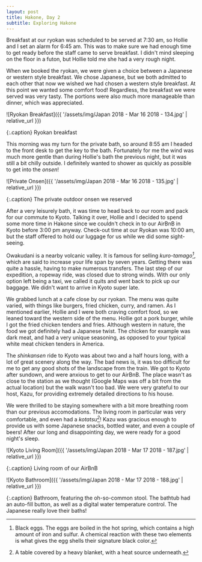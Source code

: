 ```yaml
---
layout: post
title: Hakone, Day 2
subtitle: Exploring Hakone
---
```


Breakfast at our ryokan was scheduled to be served at 7:30 am, so Hollie and I set an alarm for 6:45 am. This was to make sure we had enough time to get ready before the staff came to serve breakfast. I didn't mind sleeping on the floor in a futon, but Hollie told me she had a very rough night.

When we booked the ryokan, we were given a choice between a Japanese or western style breakfast. We chose Japanese, but we both admitted to each other that now we wished we had chosen a western style breakfast. At this point we wanted some comfort food! Regardless, the breakfast we were served was very tasty. The portions were also much more manageable than dinner, which was appreciated.

![Ryokan Breakfast]({{ '/assets/img/Japan 2018 - Mar 16 2018 - 134.jpg' | relative_url }})

{:.caption}
Ryokan breakfast

This morning was my turn for the private bath, so around 8:55 am I headed to the front desk to get the key to the bath. Fortunately for me the wind was much more gentle than during Hollie's bath the previous night, but it was still a bit chilly outside. I definitely wanted to shower as quickly as possible to get into the _onsen_!

![Private Onsen]({{ '/assets/img/Japan 2018 - Mar 16 2018 - 135.jpg' | relative_url }})

{:.caption}
The private outdoor onsen we reserved

After a very leisurely bath, it was time to head back to our room and pack for our commute to Kyoto. Talking it over, Hollie and I decided to spend some more time in Hakone since we couldn't check in to our AirBnB in Kyoto before 3:00 pm anyway. Check-out time at our Ryokan was 10:00 am, but the staff offered to hold our luggage for us while we did some sight-seeing.

Owakudani is a nearby volcanic valley. It is famous for selling _kuro-tamago[^1]_, which are said to increase your life span by seven years. Getting there was quite a hassle, having to make numerous transfers. The last step of our expedition, a ropeway ride, was closed due to strong winds. With our only option left being a taxi, we called it quits and went back to pick up our baggage. We didn't want to arrive in Kyoto super late.

We grabbed lunch at a cafe close by our ryokan. The menu was quite varied, with things like burgers, fried chicken, curry, and ramen. As I mentioned earlier, Hollie and I were both craving comfort food, so we leaned toward the western side of the menu. Hollie got a pork burger, while I got the fried chicken tenders and fries. Although western in nature, the food we got definitely had a Japanese twist. The chicken for example was dark meat, and had a very unique seasoning, as opposed to your typical white meat chicken tenders in America.

The _shinkansen_ ride to Kyoto was about two and a half hours long, with a lot of great scenery along the way. The bad news is, it was too difficult for me to get any good shots of the landscape from the train. We got to Kyoto after sundown, and were anxious to get to our AirBnB. The place wasn't as close to the station as we thought (Google Maps was off a bit from the actual location) but the walk wasn't too bad. We were very grateful to our host, Kazu, for providing extremely detailed directions to his house.

We were thrilled to be staying somewhere with a bit more breathing room than our previous accomodations. The living room in particular was very comfortable, and even had a _kotatsu[^2]_! Kazu was gracious enough to provide us with some Japanese snacks, bottled water, and even a couple of beers! After our long and disappointing day, we were ready for a good night's sleep.

![Kyoto Living Room]({{ '/assets/img/Japan 2018 - Mar 17 2018 - 187.jpg' | relative_url }})

{:.caption}
Living room of our AirBnB

![Kyoto Bathroom]({{ '/assets/img/Japan 2018 - Mar 17 2018 - 188.jpg' | relative_url }})

{:.caption}
Bathroom, featuring the oh-so-common stool. The bathtub had an auto-fill button, as well as a digital water temperature control. The Japanese really love their baths!

[^1]: Black eggs. The eggs are boiled in the hot spring, which contains a high amount of iron and sulfur. A chemical reaction with these two elements is what gives the egg shells their signature black color.
[^2]: A table covered by a heavy blanket, with a heat source underneath.

